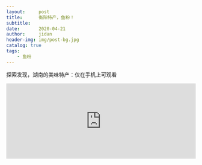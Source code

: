 ```yaml
---
layout:     post
title:      衡阳特产，鱼粉！
subtitle:   
date:       2020-04-21
author:     jidan
header-img: img/post-bg.jpg
catalog: true
tags:
    - 鱼粉
---
```

<body>
  <p>探索发现，湖南的美味特产：仅在手机上可观看</p>
  <div id="page1">
    <iframe align="center" width="100%" height="200" src="http://hls.cntv.baishancdnx.cn/asp/hls/2000/0303000a/3/default/988996b26296408992ff3f6aa913b723/2000.m3u8"  frameborder="no" border="0" marginwidth="0" marginheight="0" scrolling="no"></iframe>
  </div>
</body>